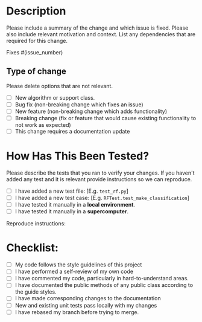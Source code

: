 # Description

Please include a summary of the change and which issue is fixed. Please also include relevant motivation and context. List any dependencies that are required for this change.

Fixes #(issue_number)

## Type of change

Please delete options that are not relevant.

- [ ] New algorithm or support class.
- [ ] Bug fix (non-breaking change which fixes an issue)
- [ ] New feature (non-breaking change which adds functionality)
- [ ] Breaking change (fix or feature that would cause existing functionality to not work as expected)
- [ ] This change requires a documentation update

# How Has This Been Tested?

Please describe the tests that you ran to verify your changes. If you haven't added any test and it is relevant provide instructions so we can reproduce.

- [ ] I have added a new test file: [E.g. `test_rf.py`]
- [ ] I have added a new test case: [E.g. `RFTest.test_make_classification`]
- [ ] I have tested it manually in a **local environment**.
- [ ] I have tested it manually in a **supercomputer**.

Reproduce instructions:

# Checklist:

- [ ] My code follows the style guidelines of this project
- [ ] I have performed a self-review of my own code
- [ ] I have commented my code, particularly in hard-to-understand areas.
- [ ] I have documented the public methods of any public class according to the guide styles. 
- [ ] I have made corresponding changes to the documentation
- [ ] New and existing unit tests pass locally with my changes
- [ ] I have rebased my branch before trying to merge.
